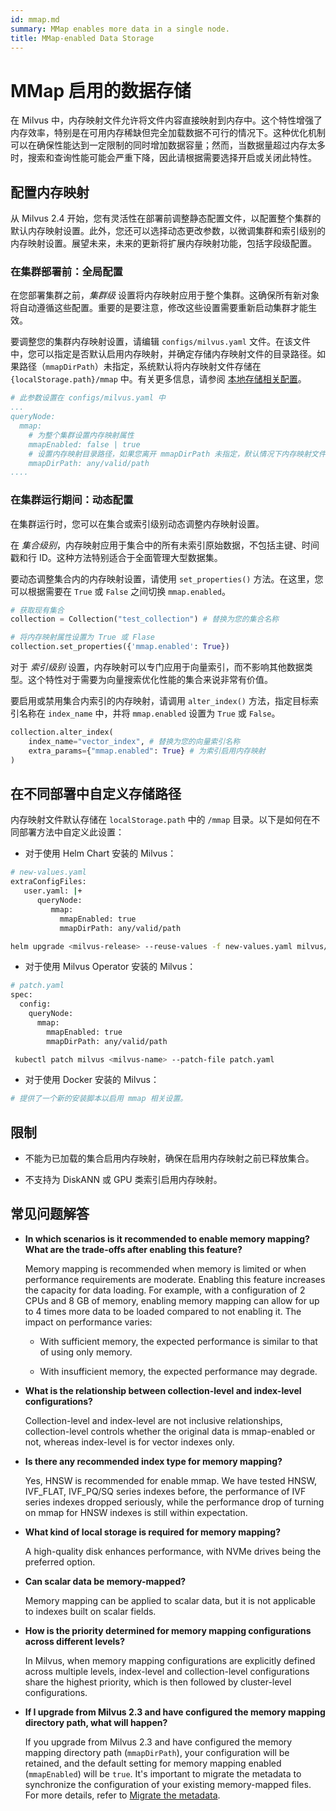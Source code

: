 ```yaml
---
id: mmap.md
summary: MMap enables more data in a single node.
title: MMap-enabled Data Storage
---
```


# MMap 启用的数据存储

在 Milvus 中，内存映射文件允许将文件内容直接映射到内存中。这个特性增强了内存效率，特别是在可用内存稀缺但完全加载数据不可行的情况下。这种优化机制可以在确保性能达到一定限制的同时增加数据容量；然而，当数据量超过内存太多时，搜索和查询性能可能会严重下降，因此请根据需要选择开启或关闭此特性。

## 配置内存映射

从 Milvus 2.4 开始，您有灵活性在部署前调整静态配置文件，以配置整个集群的默认内存映射设置。此外，您还可以选择动态更改参数，以微调集群和索引级别的内存映射设置。展望未来，未来的更新将扩展内存映射功能，包括字段级配置。

### 在集群部署前：全局配置

在您部署集群之前，_集群级_ 设置将内存映射应用于整个集群。这确保所有新对象将自动遵循这些配置。重要的是要注意，修改这些设置需要重新启动集群才能生效。

要调整您的集群内存映射设置，请编辑 `configs/milvus.yaml` 文件。在该文件中，您可以指定是否默认启用内存映射，并确定存储内存映射文件的目录路径。如果路径（`mmapDirPath`）未指定，系统默认将内存映射文件存储在 `{localStorage.path}/mmap` 中。有关更多信息，请参阅 [本地存储相关配置](https://milvus.io/docs/configure_localstorage.md#localStoragepath)。

```yaml
# 此参数设置在 configs/milvus.yaml 中
...
queryNode:
  mmap:
    # 为整个集群设置内存映射属性
    mmapEnabled: false | true
    # 设置内存映射目录路径，如果您离开 mmapDirPath 未指定，默认情况下内存映射文件将存储在 {localStorage.path}/ mmap 中。
    mmapDirPath: any/valid/path
....
```

### 在集群运行期间：动态配置

在集群运行时，您可以在集合或索引级别动态调整内存映射设置。

在 _集合级别_，内存映射应用于集合中的所有未索引原始数据，不包括主键、时间戳和行 ID。这种方法特别适合于全面管理大型数据集。

要动态调整集合内的内存映射设置，请使用 `set_properties()` 方法。在这里，您可以根据需要在 `True` 或 `False` 之间切换 `mmap.enabled`。

```python
# 获取现有集合
collection = Collection("test_collection") # 替换为您的集合名称

# 将内存映射属性设置为 True 或 Flase
collection.set_properties({'mmap.enabled': True})
```

对于 _索引级别_ 设置，内存映射可以专门应用于向量索引，而不影响其他数据类型。这个特性对于需要为向量搜索优化性能的集合来说非常有价值。

要启用或禁用集合内索引的内存映射，请调用 `alter_index()` 方法，指定目标索引名称在 `index_name` 中，并将 `mmap.enabled` 设置为 `True` 或 `False`。

```python
collection.alter_index(
    index_name="vector_index", # 替换为您的向量索引名称
    extra_params={"mmap.enabled": True} # 为索引启用内存映射
)
```

## 在不同部署中自定义存储路径

内存映射文件默认存储在 `localStorage.path` 中的 `/mmap` 目录。以下是如何在不同部署方法中自定义此设置：

- 对于使用 Helm Chart 安装的 Milvus：

```bash
# new-values.yaml
extraConfigFiles:
   user.yaml: |+
      queryNode:
         mmap:
           mmapEnabled: true
           mmapDirPath: any/valid/path

helm upgrade <milvus-release> --reuse-values -f new-values.yaml milvus/milvus
```

- 对于使用 Milvus Operator 安装的 Milvus：

```bash
# patch.yaml
spec:
  config:
    queryNode:
      mmap:
        mmapEnabled: true
        mmapDirPath: any/valid/path

 kubectl patch milvus <milvus-name> --patch-file patch.yaml
```

- 对于使用 Docker 安装的 Milvus：

```bash
# 提供了一个新的安装脚本以启用 mmap 相关设置。
```

## 限制

- 不能为已加载的集合启用内存映射，确保在启用内存映射之前已释放集合。

- 不支持为 DiskANN 或 GPU 类索引启用内存映射。

## 常见问题解答

- **In which scenarios is it recommended to enable memory mapping? What are the trade-offs after enabling this feature?**

  Memory mapping is recommended when memory is limited or when performance requirements are moderate. Enabling this feature increases the capacity for data loading. For example, with a configuration of 2 CPUs and 8 GB of memory, enabling memory mapping can allow for up to 4 times more data to be loaded compared to not enabling it. The impact on performance varies:

  - With sufficient memory, the expected performance is similar to that of using only memory.

  - With insufficient memory, the expected performance may degrade.

- **What is the relationship between collection-level and index-level configurations?**

  Collection-level and index-level are not inclusive relationships, collection-level controls whether the original data is mmap-enabled or not, whereas index-level is for vector indexes only.

- **Is there any recommended index type for memory mapping?**

  Yes, HNSW is recommended for enable mmap. We have tested HNSW, IVF_FLAT, IVF_PQ/SQ series indexes before, the performance of IVF series indexes dropped seriously, while the performance drop of turning on mmap for HNSW indexes is still within expectation.

- **What kind of local storage is required for memory mapping?**

  A high-quality disk enhances performance, with NVMe drives being the preferred option.

- **Can scalar data be memory-mapped?**

  Memory mapping can be applied to scalar data, but it is not applicable to indexes built on scalar fields.

- **How is the priority determined for memory mapping configurations across different levels?**

  In Milvus, when memory mapping configurations are explicitly defined across multiple levels, index-level and collection-level configurations share the highest priority, which is then followed by cluster-level configurations.

- **If I upgrade from Milvus 2.3 and have configured the memory mapping directory path, what will happen?**

  If you upgrade from Milvus 2.3 and have configured the memory mapping directory path (`mmapDirPath`), your configuration will be retained, and the default setting for memory mapping enabled (`mmapEnabled`) will be `true`. It's important to migrate the metadata to synchronize the configuration of your existing memory-mapped files. For more details, refer to [Migrate the metadata](https://milvus.io/docs/upgrade_milvus_standalone-docker.md#Migrate-the-metadata).

